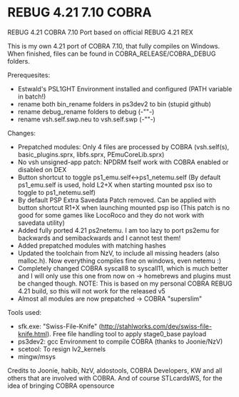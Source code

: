 # REBUG 4.21 7.10 COBRA
REBUG 4.21 COBRA 7.10 Port based on official REBUG 4.21 REX

This is my own 4.21 port of COBRA 7.10, that fully compiles on Windows.
When finished, files can be found in COBRA_RELEASE/COBRA_DEBUG folders.

Prerequesites:

- Estwald's PSL1GHT Environment installed and configured (PATH variable in batch!)
- rename both bin_rename folders in ps3dev2 to bin (stupid github)
- rename debug_rename folders to debug (-""-)
- rename vsh.self.swp.neu to vsh.self.swp (-""-)


Changes:

- Prepatched modules: Only 4 files are processed by COBRA (vsh.self(s), basic_plugins.sprx, libfs.sprx, PEmuCoreLib.sprx)
- No vsh unsigned-app patch: NPDRM fself work with COBRA enabled or disabled on DEX
- Button shortcut to toggle ps1_emu.self<->ps1_netemu.self (By default ps1_emu.self is used, hold L2+X when starting mounted psx iso to toggle to ps1_netemu.self)
- By default PSP Extra Savedata Patch removed. Can be applied with button shortcut R1+X when launching mounted psp iso (This patch is no good for some games like LocoRoco and they do not work with savedata utility)
- Added fully ported 4.21 ps2netemu. I am too lazy to port ps2emu for backwards and semibackwards and I cannot test them!
- Added prepatched modules with matching hashes
- Updated the toolchain from NzV, to include all missing headers (also malloc.h). Now everything compiles fine on windows, even netemu :)
- Completely changed COBRA syscall8 to syscall11, which is much better and I will only use this one from now on -> homebrews and plugins must be changed though. NOTE: This is based on my personal COBRA REBUG 4.21 build, so this will not work for the released v5
- Almost all modules are now prepatched -> COBRA "superslim" 

Tools used:

- sfk.exe: "Swiss-File-Knife" (http://stahlworks.com/dev/swiss-file-knife.html). Free file handling tool to apply stage0_base payload
- ps3dev2: gcc Environment to compile COBRA (thanks to Joonie/NzV)
- scetool: To resign lv2_kernels
- mingw/msys

Credits to Joonie, habib, NzV, aldostools, COBRA Developers, KW and all others that are involved with COBRA.
And of course STLcardsWS, for the idea of bringing COBRA opensource
